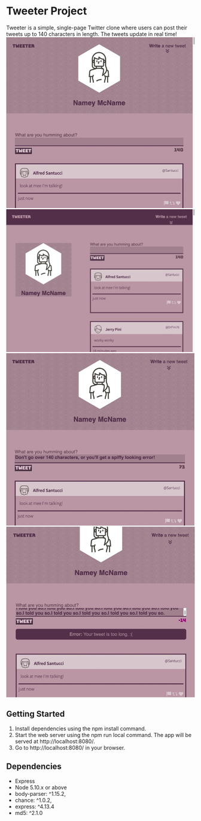 # Tweeter Project

Tweeter is a simple, single-page Twitter clone where users can post their tweets up to 140 characters in length. The tweets update in real time!
!["Screenshot of single column layout for smaller screens"](https://github.com/keepitclassick/tweeter/blob/master/public/images/screenshots/singleColLayout.jpeg?raw=true)
!["Screenshot of double column layout for larger screens"](https://github.com/keepitclassick/tweeter/blob/master/public/images/screenshots/doubleColLayout.jpeg?raw=true)
!["Screenshot of character counter feature"](https://github.com/keepitclassick/tweeter/blob/master/public/images/screenshots/CharacterCount.jpeg?raw=true)
!["Screenshot of error message"](https://github.com/keepitclassick/tweeter/blob/master/public/images/screenshots/Error.jpeg?raw=true)


## Getting Started

1. Install dependencies using the npm install command.
2. Start the web server using the npm run local command. The app will be served at http://localhost:8080/.
3. Go to http://localhost:8080/ in your browser.

## Dependencies

- Express
- Node 5.10.x or above
- body-parser: ^1.15.2,
- chance: ^1.0.2,
- express: ^4.13.4
- md5: ^2.1.0